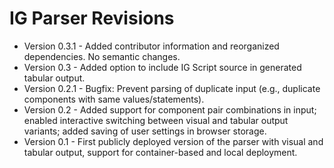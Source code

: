 # IG Parser Revisions

* Version 0.3.1 - Added contributor information and reorganized dependencies. No semantic changes.
* Version 0.3   - Added option to include IG Script source in generated tabular output.
* Version 0.2.1 - Bugfix: Prevent parsing of duplicate input (e.g., duplicate components with same values/statements).
* Version 0.2   - Added support for component pair combinations in input; enabled interactive switching between visual and tabular output variants; added saving of user settings in browser storage.
* Version 0.1   - First publicly deployed version of the parser with visual and tabular output, support for container-based and local deployment.
